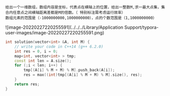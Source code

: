 ```
给出一个一维数组，数组内容是坐标，代表点在横轴上的位置，给出一整数M,求一最大点集，集合内任意点之间横轴距离差都是M的倍数。（ 特别标注需考虑运行效率）
数组元素的范围是（-1000000000,1000000000），点的个数范围是（1,1000000000）
```

![image-20220227220255591](../../../Library/Application Support/typora-user-images/image-20220227220255591.png)

```c++
int solution(vector<int> &A, int M) {
    // write your code in C++14 (g++ 6.2.0)
    int res = 0, i = 0;
    map<int, vector<int> > tmp;
    const int len = A.size();
    for (;i < len; i++) {
        tmp[(A[i] % M + M) % M].push_back(A[i]);
        res = max((int)tmp[(A[i] % M + M) % M].size(), res);
    }
    return res;
}


```

